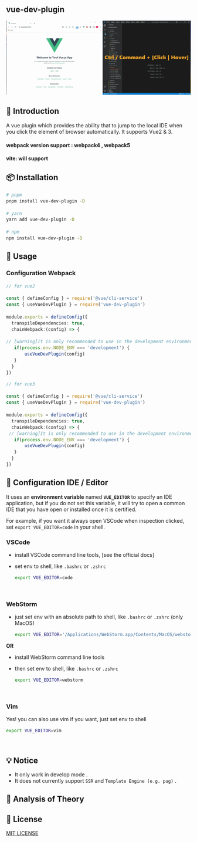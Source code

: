 ## vue-dev-plugin

![demo](https://github.com/timor-m/vue-dev-plugin/blob/master/docs/demo.gif)

## 📖 Introduction

A vue plugin which provides the ability that to jump to the local IDE when you click the element of browser automatically. It supports Vue2 & 3. 

#### webpack version  support :  webpack4 , webpack5 

#### vite: will support

## 📦 Installation

```bash
# pnpm 
pnpm install vue-dev-plugin -D

# yarn
yarn add vue-dev-plugin -D

# npm
npm install vue-dev-plugin -D
```

## 🦄 Usage

### Configuration Webpack

```ts
// for vue2

const { defineConfig } = require('@vue/cli-service')
const { useVueDevPlugin } = require('vue-dev-plugin')

module.exports = defineConfig({
  transpileDependencies: true,
  chainWebpack:(config) => {
  
// [warning]It is only recommended to use in the development environment
   if(process.env.NODE_ENV === 'development') {
       useVueDevPlugin(config)
   } 
  }
})

```

```ts
// for vue3

const { defineConfig } = require('@vue/cli-service')
const { useVueDevPlugin } = require('vue-dev-plugin')

module.exports = defineConfig({
  transpileDependencies: true,
  chainWebpack:(config) => {
 // [warning]It is only recommended to use in the development environment
   if(process.env.NODE_ENV === 'development') {
       useVueDevPlugin(config)
   } 
  }
})

```



## 🔌  Configuration IDE / Editor

It uses an **environment variable** named **`VUE_EDITOR`** to specify an IDE application, but if you do not set this variable, it will try to open a common IDE that you have open or installed once it is certified.

For example, if you want it always open VSCode when inspection clicked, set `export VUE_EDITOR=code` in your shell.


### VSCode

- install VSCode command line tools, [see the official docs]

- set env to shell, like `.bashrc` or `.zshrc`  

  ```bash
  export VUE_EDITOR=code
  ```

<br />

### WebStorm  

- just set env with an absolute path to shell, like `.bashrc` or `.zshrc` (only MacOS)  

  ```bash
  export VUE_EDITOR='/Applications/WebStorm.app/Contents/MacOS/webstorm'
  ```

**OR**

- install WebStorm command line tools

- then set env to shell, like `.bashrc` or `.zshrc`  

  ```bash
  export VUE_EDITOR=webstorm
  ```

<br />

### Vim

Yes! you can also use vim if you want, just set env to shell

```bash
export VUE_EDITOR=vim
```

<br />

## 💡 Notice

- It only work in develop mode .
- It does not currently support `SSR` and `Template Engine (e.g. pug)` .

## 🤖️ Analysis of Theory



## 📄 License

[MIT LICENSE](./LICENSE)